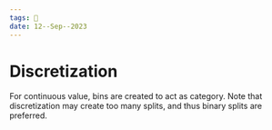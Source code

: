```yaml
---
tags: 🌱
date: 12--Sep--2023
---
```

# Discretization
For continuous value, bins are created to act as category. Note that discretization may create too many splits, and thus binary splits are preferred.